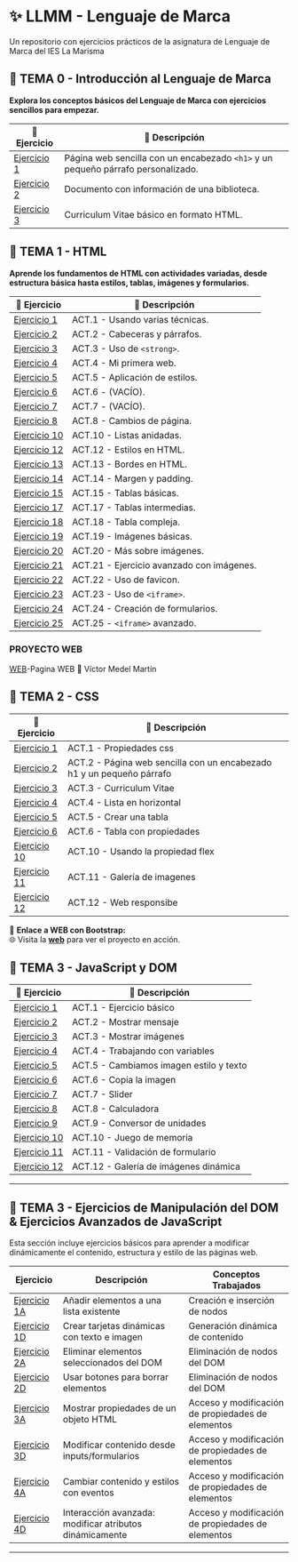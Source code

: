 
# ✨ LLMM - Lenguaje de Marca  
Un repositorio con ejercicios prácticos de la asignatura de Lenguaje de Marca del IES La Marisma



## 📁 **TEMA 0 - Introducción al Lenguaje de Marca**  
**Explora los conceptos básicos del Lenguaje de Marca con ejercicios sencillos para empezar.**  

| 📝 **Ejercicio** | 📄 **Descripción** |
|------------------|--------------------|
| [Ejercicio 1](/tema0/ej1.html) | Página web sencilla con un encabezado `<h1>` y un pequeño párrafo personalizado. |
| [Ejercicio 2](/tema0/ej2.html) | Documento con información de una biblioteca. |
| [Ejercicio 3](/tema0/ej3.html) | Curriculum Vitae básico en formato HTML. |



## 📁 **TEMA 1 - HTML**  
**Aprende los fundamentos de HTML con actividades variadas, desde estructura básica hasta estilos, tablas, imágenes y formularios.**  

| 📝 **Ejercicio** | 📄 **Descripción** |
|------------------|--------------------|
| [Ejercicio 1](/tema1/ej1.html) | ACT.1 - Usando varias técnicas. |
| [Ejercicio 2](/tema1/ej2.html) | ACT.2 - Cabeceras y párrafos. |
| [Ejercicio 3](/tema1/ej3.html) | ACT.3 - Uso de `<strong>`. |
| [Ejercicio 4](/tema1/ej4.html) | ACT.4 - Mi primera web. |
| [Ejercicio 5](/tema1/ej5.html) | ACT.5 - Aplicación de estilos. |
| [Ejercicio 6](/tema1/ej6.html) | ACT.6 - (VACÍO). |
| [Ejercicio 7](/tema1/ej7.html) | ACT.7 - (VACÍO). |
| [Ejercicio 8](/tema1/ej8.html) | ACT.8 - Cambios de página. |
| [Ejercicio 10](/tema1/ej10.html) | ACT.10 - Listas anidadas. |
| [Ejercicio 12](/tema1/ej12.html) | ACT.12 - Estilos en HTML. |
| [Ejercicio 13](/tema1/ej13.html) | ACT.13 - Bordes en HTML. |
| [Ejercicio 14](/tema1/ej14.html) | ACT.14 - Margen y padding. |
| [Ejercicio 15](/tema1/ej15.html) | ACT.15 - Tablas básicas. |
| [Ejercicio 17](/tema1/EJ17/ej17.html) | ACT.17 - Tablas intermedias. |
| [Ejercicio 18](/tema1/EJ18TABLACOMPLEJA/ej18.html) | ACT.18 - Tabla compleja. |
| [Ejercicio 19](/tema1/EJ19/ej19.html) | ACT.19 - Imágenes básicas. |
| [Ejercicio 20](/tema1/ej20/index.html) | ACT.20 - Más sobre imágenes. |
| [Ejercicio 21](/tema1/ej21/index.html) | ACT.21 - Ejercicio avanzado con imágenes. |
| [Ejercicio 22](/tema1/ej22FAVICON/index.html) | ACT.22 - Uso de favicon. |
| [Ejercicio 23](/tema1/EJ23/ej23.html) | ACT.23 - Uso de `<iframe>`. |
| [Ejercicio 24](/tema1/EJ24InicioSesionDatos/ej24.html) | ACT.24 - Creación de formularios. |
| [Ejercicio 25](/tema1/EJ25/index.html) | ACT.25 - `<iframe>` avanzado. |

### PROYECTO WEB
[WEB](https://victormedel06.github.io/Vmm06.github.io/)-Pagina WEB
🚀 Víctor Medel Martín

## 📁 **TEMA 2 - CSS**  
| 📝 **Ejercicio** | 📄 **Descripción** |
|------------------|--------------------|
| [Ejercicio 1](/TEMA2/Ejercicio1.html) | ACT.1 - Propiedades css |
| [Ejercicio 2](/TEMA2/EJERCICIO2) | ACT.2 - Página web sencilla con un encabezado h1 y un pequeño párrafo |
| [Ejercicio 3](/TEMA2/ej3.html) | ACT.3 - Curriculum Vitae |
| [Ejercicio 4](/TEMA2/ej4.html) | ACT.4 - Lista en horizontal |
| [Ejercicio 5](/TEMA2/ej5.html) | ACT.5 - Crear una tabla |
| [Ejercicio 6](/TEMA2/ej6.html) | ACT.6 - Tabla con propiedades|
| [Ejercicio 10](/TEMA2/ej10.html) | ACT.10 - Usando la propiedad flex |
| [Ejercicio 11](/TEMA2/EJERCICIO11) | ACT.11 - Galería de imagenes |
| [Ejercicio 12](/TEMA2/ej12.html) | ACT.12 - Web responsibe|

📌 **Enlace a WEB con Bootstrap:**  
🌐 Visita la **[web](https://victormedel06.github.io/Bootstrap/index.html)** para ver el proyecto en acción.  


## 📁 **TEMA 3 - JavaScript y DOM**  
| 📝 **Ejercicio** | 📄 **Descripción** |
|------------------|--------------------|
| [Ejercicio 1](/TEMA3/EJERCICIO1/ej1.html) | ACT.1 - Ejercicio básico |
| [Ejercicio 2](/TEMA3/EJERCICIO2/ej2.html) | ACT.2 - Mostrar mensaje|
| [Ejercicio 3](/TEMA3/Ejercicio3.html) | ACT.3 - Mostrar imágenes|
| [Ejercicio 4](https://github.com/VictorMedel06/LLMM/blob/main/TEMA3/ejercicio4.html) | ACT.4 - Trabajando con variables|
| [Ejercicio 5](https://github.com/VictorMedel06/LLMM/blob/main/TEMA3/EJERCICIO5.html) | ACT.5 - Cambiamos imagen estilo y texto|
| [Ejercicio 6](https://github.com/VictorMedel06/LLMM/blob/main/TEMA3/ejercicio6.html) | ACT.6 - Copia la imagen|
| [Ejercicio 7](https://github.com/VictorMedel06/LLMM/blob/main/TEMA3/EJERCICIO7/ej7.html) | ACT.7 - Slider|
| [Ejercicio 8](https://github.com/VictorMedel06/LLMM/blob/main/TEMA3/ejercicio8.html) | ACT.8 - Calculadora|
| [Ejercicio 9](https://github.com/VictorMedel06/LLMM/blob/main/TEMA3/ejercicio9.html) | ACT.9 - Conversor de unidades|
| [Ejercicio 10](https://github.com/VictorMedel06/LLMM/blob/main/TEMA3/ejercicio10.html) | ACT.10 - Juego de memoria|
| [Ejercicio 11](https://github.com/VictorMedel06/LLMM/blob/main/TEMA3/ejercicio11.html) | ACT.11 - Validación de formulario|
| [Ejercicio 12](/TEMA3/ejercicio12.html) | ACT.12 - Galería de imágenes dinámica|

---

## 📁 **TEMA 3** - Ejercicios de Manipulación del DOM & Ejercicios Avanzados de JavaScript

Esta sección incluye ejercicios básicos para aprender a modificar dinámicamente el contenido, estructura y estilo de las páginas web.

| Ejercicio | Descripción                          | Conceptos Trabajados                                 |
|-----------|--------------------------------------|------------------------------------------------------|
| [Ejercicio 1A](https://github.com/VictorMedel06/LLMM/blob/main/TEMA3/Ejercicio1A.html) | Añadir elementos a una lista existente | Creación e inserción de nodos |
| [Ejercicio 1D](https://github.com/VictorMedel06/LLMM/blob/main/TEMA3/Ejercicio1D.html) | Crear tarjetas dinámicas con texto e imagen | Generación dinámica de contenido |
| [Ejercicio 2A](https://github.com/VictorMedel06/LLMM/blob/main/TEMA3/Ejercicio2A.html) | Eliminar elementos seleccionados del DOM | Eliminación de nodos del DOM |
| [Ejercicio 2D](https://github.com/VictorMedel06/LLMM/blob/main/TEMA3/Ejercicio2D.html) | Usar botones para borrar elementos | Eliminación de nodos del DOM |
| [Ejercicio 3A](https://github.com/VictorMedel06/LLMM/blob/main/TEMA3/Ejercicio3A.html) | Mostrar propiedades de un objeto HTML | Acceso y modificación de propiedades de elementos |
| [Ejercicio 3D](https://github.com/VictorMedel06/LLMM/blob/main/TEMA3/Ejercicio3D.html) | Modificar contenido desde inputs/formularios | Acceso y modificación de propiedades de elementos |
| [Ejercicio 4A](https://github.com/VictorMedel06/LLMM/blob/main/TEMA3/Ejercicio4A.html) | Cambiar contenido y estilos con eventos | Acceso y modificación de propiedades de elementos |
| [Ejercicio 4D](https://github.com/VictorMedel06/LLMM/blob/main/TEMA3/Ejercicio4D.html) | Interacción avanzada: modificar atributos dinámicamente | Acceso y modificación de propiedades de elementos |

---









